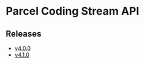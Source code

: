 # Parcel Coding Stream API

## Releases

- [v4.0.0](https://TechSysApi.github.io/parcel-coding-stream-api-dist/v4.0.0/ui/?url=../complete-api.yaml)
- [v4.1.0](https://TechSysApi.github.io/parcel-coding-stream-api-dist/v4.1.0/ui/?url=../complete-api.yaml)
